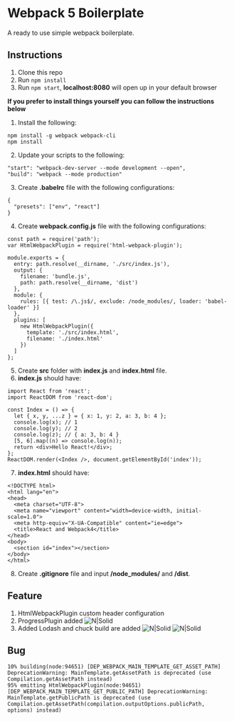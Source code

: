 # Webpack 5 Boilerplate

A ready to use simple webpack boilerplate.

## Instructions

1.  Clone this repo
2.  Run `npm install`
3.  Run `npm start`, **localhost:8080** will open up in your default browser

**If you prefer to install things yourself you can follow the instructions below**

1.  Install the following:
```
npm install -g webpack webpack-cli
npm install
```
2. Update your scripts to the following:
```
"start": "webpack-dev-server --mode development --open",
"build": "webpack --mode production"
```
3. Create **.babelrc** file with the following configurations:
```
{
  "presets": ["env", "react"]
}
```
4. Create **webpack.config.js** file with the following configurations:
```
const path = require('path');
var HtmlWebpackPlugin = require('html-webpack-plugin');

module.exports = {
  entry: path.resolve(__dirname, './src/index.js'),
  output: {
    filename: 'bundle.js',
    path: path.resolve(__dirname, 'dist')
  },
  module: {
    rules: [{ test: /\.js$/, exclude: /node_modules/, loader: 'babel-loader' }]
  },
  plugins: [
    new HtmlWebpackPlugin({
      template: './src/index.html',
      filename: './index.html'
    })
  ]
};

```
5. Create **src** folder with **index.js** and **index.html** file.
6. **index.js** should have:
```
import React from 'react';
import ReactDOM from 'react-dom';

const Index = () => {
  let { x, y, ...z } = { x: 1, y: 2, a: 3, b: 4 };
  console.log(x); // 1
  console.log(y); // 2
  console.log(z); // { a: 3, b: 4 }
  [5, 6].map((n) => console.log(n));
  return <div>Hello React!</div>;
};
ReactDOM.render(<Index />, document.getElementById('index'));

```
7. **index.html** should have:
```
<!DOCTYPE html>
<html lang="en">
<head>
  <meta charset="UTF-8">
  <meta name="viewport" content="width=device-width, initial-scale=1.0">
  <meta http-equiv="X-UA-Compatible" content="ie=edge">
  <title>React and Webpack4</title>
</head>
<body>
  <section id="index"></section>
</body>
</html>
```
8. Create **.gitignore** file and input **/node_modules/** and **/dist**.

## Feature
1. HtmlWebpackPlugin custom header configuration
2. ProgressPlugin added
![N|Solid](https://i.ibb.co/VYmkC2C/Screenshot-2020-05-07-at-4-08-57-PM.png)
3. Added Lodash and chuck build are added
![N|Solid](https://i.ibb.co/8m6xHYr/Screenshot-2020-05-07-at-4-14-21-PM.png)
![N|Solid](https://i.ibb.co/6mgM7h1/Screenshot-2020-05-07-at-4-16-31-PM.png)

## Bug

```
10% building(node:94651) [DEP_WEBPACK_MAIN_TEMPLATE_GET_ASSET_PATH] DeprecationWarning: MainTemplate.getAssetPath is deprecated (use Compilation.getAssetPath instead)
95% emitting HtmlWebpackPlugin(node:94651) [DEP_WEBPACK_MAIN_TEMPLATE_GET_PUBLIC_PATH] DeprecationWarning: MainTemplate.getPublicPath is deprecated (use Compilation.getAssetPath(compilation.outputOptions.publicPath, options) instead)
```
